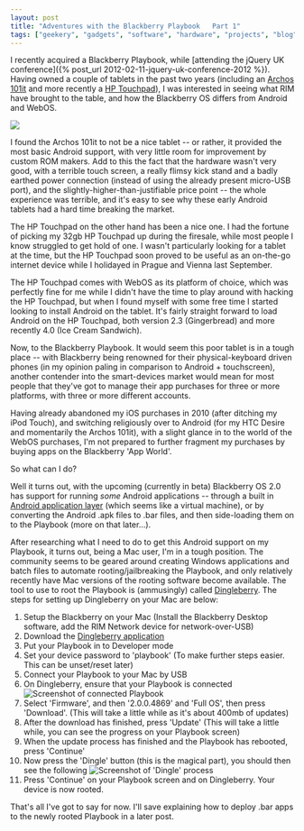 ```yaml
---
layout: post
title: "Adventures with the Blackberry Playbook   Part 1"
tags: ["geekery", "gadgets", "software", "hardware", "projects", "blog", "consumerism"]
---
```

I recently acquired a Blackberry Playbook, while [attending the jQuery UK conference]({% post_url 2012-02-11-jquery-uk-conference-2012 %}). Having owned a couple of tablets in the past two years (including an [Archos 101it](http://www.archos.com/products/ta/archos_101it/specs.html?country=us&lang=en) and more recently a [HP Touchpad](http://h41112.www4.hp.com/promo/webos/uk/en/tablet/touchpad.html)), I was interested in seeing what RIM have brought to the table, and how the Blackberry OS differs from Android and WebOS.

<!-- more -->

![](http://uk.omg.li/Rhu8/Image%202013.10.01%2013%3A51%3A43.jpeg)

I found the Archos 101it to not be a nice tablet -- or rather, it provided the most basic Android support, with very little room for improvement by custom ROM makers. Add to this the fact that the hardware wasn't very good, with a terrible touch screen, a really flimsy kick stand and a badly earthed power connection (instead of using the already present micro-USB port), and the slightly-higher-than-justifiable price point -- the whole experience was terrible, and it's easy to see why these early Android tablets had a hard time breaking the market.

The HP Touchpad on the other hand has been a nice one. I had the fortune of picking my 32gb HP Touchpad up during the firesale, while most people I know struggled to get hold of one. I wasn't particularly looking for a tablet at the time, but the HP Touchpad soon proved to be useful as an on-the-go internet device while I holidayed in Prague and Vienna last September.

The HP Touchpad comes with WebOS as its platform of choice, which was perfectly fine for me while I didn't have the time to play around with hacking the HP Touchpad, but when I found myself with some free time I started looking to install Android on the tablet. It's fairly straight forward to load Android on the HP Touchpad, both version 2.3 (Gingerbread) and more recently 4.0 (Ice Cream Sandwich).

Now, to the Blackberry Playbook. It would seem this poor tablet is in a tough place -- with Blackberry being renowned for their physical-keyboard driven phones (in my opinion paling in comparison to Android + touchscreen), another contender into the smart-devices market would mean for most people that they've got to manage their app purchases for three or more platforms, with three or more different accounts.

Having already abandoned my iOS purchases in 2010 (after ditching my iPod Touch), and switching religiously over to Android (for my HTC Desire and momentarily the Archos 101it), with a slight glance in to the world of the WebOS purchases, I'm not prepared to further fragment my purchases by buying apps on the Blackberry 'App World'.

So what can I do?

Well it turns out, with the upcoming (currently in beta) Blackberry OS 2.0 has support for running _some_ Android applications -- through a built in [Android application layer](https://bdsc.webapps.blackberry.com/android/) (which seems like a virtual machine), or by converting the Android .apk files to .bar files, and then side-loading them on to the Playbook (more on that later...).

After researching what I need to do to get this Android support on my Playbook, it turns out, being a Mac user, I'm in a tough position. The community seems to be geared around creating Windows applications and batch files to automate rooting/jailbreaking the Playbook, and only relatively recently have Mac versions of the rooting software become available. The tool to use to root the Playbook is (ammusingly) called [Dingleberry](http://dingleberry.it). The steps for setting up Dingleberry on your Mac are below:

1. Setup the Blackberry on your Mac (Install the Blackberry Desktop software, add the RIM Network device for network-over-USB)
2. Download the [Dingleberry application](http://dingleberry.it)
3. Put your Playbook in to Developer mode
4. Set your device password to 'playbook' (To make further steps easier. This can be unset/reset later)
5. Connect your Playbook to your Mac by USB
6. On Dingleberry, ensure that your Playbook is connected
![Screenshot of connected Playbook](http://f.cl.ly/items/1G18240b1N2z352O3I0i/Screen%20Shot%202012-02-12%20at%2022.00.48.png)
7. Select 'Firmware', and then '2.0.0.4869' and 'Full OS', then press 'Download'. (This will take a little while as it's about 400mb of updates)
8. After the download has finished, press 'Update' (This will take a little while, you can see the progress on your Playbook screen)
9. When the update process has finished and the Playbook has rebooted, press 'Continue'
10. Now press the 'Dingle' button (this is the magical part), you should then see the following
![Screenshot of 'Dingle' process](http://f.cl.ly/items/141V0e2y051l3b0R1K2t/Screen%20Shot%202012-02-12%20at%2022.32.50.png)
11. Press 'Continue' on your Playbook screen and on Dingleberry. Your device is now rooted.

That's all I've got to say for now. I'll save explaining how to deploy .bar apps to the newly rooted Playbook in a later post.
